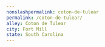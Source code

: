 ```yaml
---
﻿nonslashpermalink: coton-de-tulear
permalink: /coton-de-tulear/
alley: Coton de Tulear
city: Fort Mill
state: South Carolina
---
```


